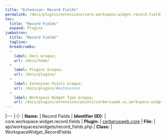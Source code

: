 ```yaml
---
title: "Extension: Record Fields"
permalink: /docs/plugins/extensions/core.workspace.widget.record.fields/
toc:
  title: "Record Fields"
  expand: Plugins
jumbotron:
  title: "Record Fields"
  tagline: 
  breadcrumbs:
  -
    label: Docs &raquo;
    url: /docs/home/
  -
    label: Plugins &raquo;
    url: /docs/plugins/
  -
    label: Extension Points &raquo;
    url: /docs/plugins/#extensions
  -
    label: Workspace Widget Type &raquo;
    url: /docs/plugins/extensions/points/cerberusweb.ui.workspace.widget
---
```


|---
|-|-
| **Name:** | Record Fields
| **Identifier (ID):** | core.workspace.widget.record.fields
| **Plugin:** | [cerberusweb.core](/docs/plugins/cerberusweb.core/)
| **File:** | api/workspaces/widgets/record_fields.php
| **Class:** | WorkspaceWidget_RecordFields

